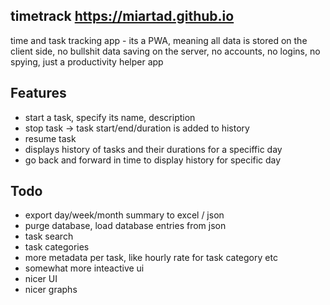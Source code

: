 ## timetrack <https://miartad.github.io>

time and task tracking app - its a PWA, meaning all data is stored on the client side, no bullshit data saving
on the server, no accounts, no logins, no spying, just a productivity helper app

## Features

 - start a task, specify its name, description
 - stop task -> task start/end/duration is added to history
 - resume task
 - displays history of tasks and their durations for a speciffic day
 - go back and forward in time to display history for specific day
 
 ## Todo
 
 - export day/week/month summary to excel / json
 - purge database, load database entries from json
 - task search
 - task categories
 - more metadata per task, like hourly rate for task category etc
 - somewhat more inteactive ui
 - nicer UI
 - nicer graphs
